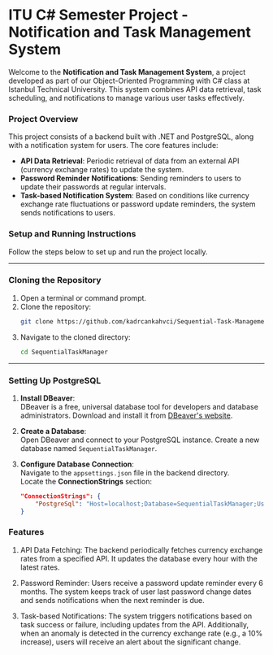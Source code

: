 # ITU C# Semester Project - Notification and Task Management System

Welcome to the **Notification and Task Management System**, a project developed as part of our Object-Oriented Programming with C# class at Istanbul Technical University. This system combines API data retrieval, task scheduling, and notifications to manage various user tasks effectively.

### Project Overview

This project consists of a backend built with .NET and PostgreSQL, along with a notification system for users. The core features include:
- **API Data Retrieval**: Periodic retrieval of data from an external API (currency exchange rates) to update the system.
- **Password Reminder Notifications**: Sending reminders to users to update their passwords at regular intervals.
- **Task-based Notification System**: Based on conditions like currency exchange rate fluctuations or password update reminders, the system sends notifications to users.

### Setup and Running Instructions

Follow the steps below to set up and run the project locally.

---

### Cloning the Repository

1. Open a terminal or command prompt.
2. Clone the repository:
    ```bash
    git clone https://github.com/kadrcankahvci/Sequential-Task-Management-System.git
    ```
3. Navigate to the cloned directory:
    ```bash
    cd SequentialTaskManager
    ```

---

### Setting Up PostgreSQL

1. **Install DBeaver**:  
   DBeaver is a free, universal database tool for developers and database administrators. Download and install it from [DBeaver's website](https://dbeaver.io/).

2. **Create a Database**:  
   Open DBeaver and connect to your PostgreSQL instance. Create a new database named `SequentialTaskManager`.

3. **Configure Database Connection**:  
   Navigate to the `appsettings.json` file in the backend directory.  
   Locate the **ConnectionStrings** section:
   ```json
   "ConnectionStrings": {
       "PostgreSql": "Host=localhost;Database=SequentialTaskManager;Username=your-username;Password=your-password"
   }

### Features

1. API Data Fetching:
   The backend periodically fetches currency exchange rates from a specified API. It updates the database every hour with the latest rates.

2. Password Reminder:
   Users receive a password update reminder every 6 months. The system keeps track of user last password change dates and sends notifications when the next reminder is due.

3. Task-based Notifications:
   The system triggers notifications based on task success or failure, including updates from the API.
   Additionally, when an anomaly is detected in the currency exchange rate (e.g., a 10% increase), users will receive an alert about the significant change.
